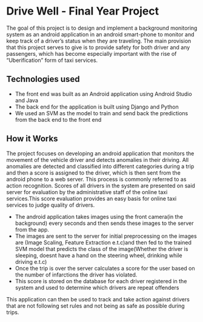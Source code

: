 # Drive Well - Final Year Project

The goal of this project is to design and implement a background monitoring system as an android application in an android smart-phone to monitor and keep track of a driver’s status when they are traveling. The main provision that this project serves to give is to provide safety for both driver and any passengers, which has become especially important with the rise of “Uberification” form of taxi services.

## Technologies used
- The front end was built as an Android application using Android Studio and Java
- The back end for the application is built using Django and Python
- We used an SVM as the model to train and send back the predictions from the back end to the front end

## How it Works

The project focuses on developing an android application that monitors the movement of the vehicle driver and detects anomalies in their driving. All anomalies are detected and classified into different categories during a trip and then a score is assigned to the driver, which is then sent from the android phone to a web server. This process is commonly referred to as action recognition. Scores of all drivers in the system are presented on said server for evaluation by the administrative staff of the online taxi services.This score evaluation provides an easy basis for online taxi services to judge quality of drivers.

- The android application takes images using the front camera(in the background) every seconds and then sends these images to the server from the app.
- The images are sent to the server for initial preprocessing on the images are (Image Scaling, Feature Extraction e.t.c)and then fed to the trained SVM model that predicts the class of the image(Whether the driver is sleeping, doesnt have a hand on the steering wheel, drinking while driving e.t.c)
- Once the trip is over the server calculates a score for the user based on the number of infarctions the driver has violated.
- This score is stored on the database for each driver registered in the system and used to determine which drivers are repeat offenders

This application can then be used to track and take action against drivers that are not following set rules and not being as safe as possible during trips.

